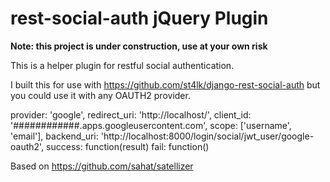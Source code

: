 # rest-social-auth jQuery Plugin

**Note: this project is under construction, use at your own risk**

This is a helper plugin for restful social authentication.

I built this for use with https://github.com/st4lk/django-rest-social-auth but you could use it with any OAUTH2 provider.

provider: 'google',
redirect_uri: 'http://localhost/',
client_id: '############.apps.googleusercontent.com',
scope: ['username', 'email'],
backend_uri: 'http://localhost:8000/login/social/jwt_user/google-oauth2',
success: function(result)
fail: function() 

Based on https://github.com/sahat/satellizer
